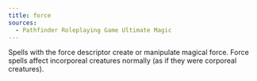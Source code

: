 ```yaml
---
title: force
sources:
  - Pathfinder Roleplaying Game Ultimate Magic
---
```


Spells with the force descriptor create or manipulate magical force. Force spells affect incorporeal creatures normally (as if they were corporeal creatures).
